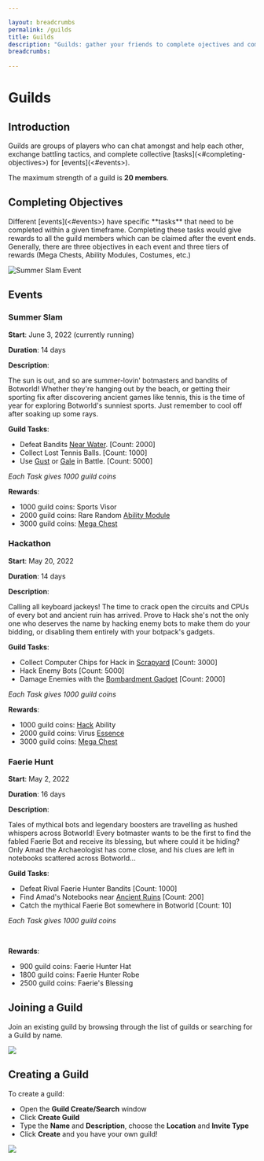 ```yaml
---

layout: breadcrumbs
permalink: /guilds
title: Guilds
description: "Guilds: gather your friends to complete ojectives and compete with others! - Everything there is to know about it on the Botworld Community Wiki!"
breadcrumbs:
  
---
```


# Guilds

## Introduction

<div markdown="1" class=" ghcms ghcms-intro">
Guilds are groups of players who can chat amongst and help each other, exchange battling tactics, and complete collective [tasks](<#completing-objectives>) for [events](<#events>). <br>

 The maximum strength of a guild is **20 members**.
</div>

## Completing Objectives

<div markdown="1" class=" ghcms ghcms-objectives">
Different [events](<#events>) have specific **tasks** that need to be completed within a given timeframe. Completing these tasks would give rewards to all the guild members which can be claimed after the event ends. Generally, there are three objectives in each event and three tiers of rewards (Mega Chests, Ability Modules, Costumes, etc.)

![Summer Slam Event](<https://media.discordapp.net/attachments/985501437733797969/985627989368799272/Screenshot_20220613-010148_Botworld.png?width=673&height=469>)

## Events

### <t><strong>Summer Slam</strong></t>



**Start**: June 3, 2022 (currently running) <br>

**Duration**: 14 days <br>

**Description**: <br>

The sun is out, and so are summer-lovin' botmasters and bandits of Botworld! Whether they're hanging out by the beach, or getting their sporting fix after discovering ancient games like tennis, this is the time of year for exploring Botworld's sunniest sports. Just remember to cool off after soaking up some rays.

**Guild Tasks**:

- Defeat Bandits [Near Water](</loot#by-the-water>). [Count: 2000]
- Collect Lost Tennis Balls. [Count: 1000]
- Use [Gust](</gust>) or [Gale](</gale>) in Battle. [Count: 5000]


*Each Task gives 1000 guild coins*

**Rewards**:

- 1000 guild coins: Sports Visor
- 2000 guild coins: Rare Random [Ability Module](</botpack#abilities>)
- 3000 guild coins: [Mega Chest](</loot#reward-chests>)


### <t><strong>Hackathon</strong></t>



**Start**: May 20, 2022 <br>

**Duration**: 14 days <br>

**Description**: <br>

Calling all keyboard jackeys! The time to crack open the circuits and CPUs of every bot and ancient ruin has arrived. Prove to Hack she's not the only one who deserves the name by hacking enemy bots to make them do your bidding, or disabling them entirely with your botpack's gadgets.

**Guild Tasks**:

- Collect Computer Chips for Hack in [Scrapyard](</danger-zones#scrapeyard>) [Count: 3000]
- Hack Enemy Bots [Count: 5000]
- Damage Enemies with the [Bombardment Gadget](</botpack#gadgets>) [Count: 2000] <br>



*Each Task gives 1000 guild coins*

**Rewards**:

- 1000 guild coins: [Hack](</hack>) Ability
- 2000 guild coins: Virus [Essence](</essence>)
- 3000 guild coins: [Mega Chest](</loot#reward-chests>)


### <t><strong>Faerie Hunt</strong></t>



**Start**: May 2, 2022 <br>

**Duration**: 16 days <br>

**Description**: <br>

 Tales of mythical bots and legendary boosters are travelling as hushed whispers across Botworld! Every botmaster wants to be the first to find the fabled Faerie Bot and receive its blessing, but where could it be hiding? Only Amad the Archaeologist has come close, and his clues are left in notebooks scattered across Botworld...

**Guild Tasks**:

- Defeat Rival Faerie Hunter Bandits [Count: 1000]
- Find Amad's Notebooks near [Ancient Ruins](</loot#ancient-ruins>) [Count: 200]
- Catch the mythical Faerie Bot somewhere in Botworld [Count: 10] <br>

*Each Task gives 1000 guild coins*


<br>

**Rewards**:

- 900 guild coins: Faerie Hunter Hat
- 1800 guild coins: Faerie Hunter Robe
- 2500 guild coins: Faerie's Blessing
</div>

## Joining a Guild

<div markdown="1" class=" ghcms ghcms-joining">
Join an existing guild by browsing through the list of guilds or searching for a Guild by name.

![](<https://cdn.discordapp.com/attachments/985501437733797969/985501650284314634/Screenshot_20220612-163825_Botworld.png>)
</div>

## Creating a Guild

<div markdown="1" class=" ghcms ghcms-create">
To create a guild:

- Open the **Guild Create/Search** window
- Click **Create Guild**
- Type the **Name** and **Description**, choose the **Location** and **Invite Type**
- Click **Create** and you have your own guild!


![](<https://media.discordapp.net/attachments/985501437733797969/985501649852334110/Screenshot_20220612-162706_Botworld.png>)
</div>
